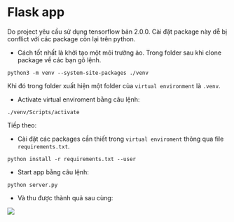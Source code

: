 # Flask app

Do project yêu cầu sử dụng tensorflow bản 2.0.0. Cài đặt package này dễ bị conflict với các package còn lại trên python.


* Cách tốt nhất là khởi tạo một môi trường ảo. Trong folder sau khi clone package về các bạn gõ lệnh.

`python3 -m venv --system-site-packages ./venv`

Khi đó trong folder xuất hiện một folder của `virtual environment` là `.venv`. 

* Activate virtual enviroment bằng câu lệnh:

`./venv/Scripts/activate`


Tiếp theo:

* Cài đặt các packages cần thiết trong `virtual enviroment` thông qua file `requirements.txt`.

`python install -r requirements.txt --user`

* Start app bằng câu lệnh:

`python server.py`

* Và thu được thành quả sau cùng:

![](https://camo.githubusercontent.com/397ac964981f3388ffaed09e4affcaa27642af4c/68747470733a2f2f696d6775722e636f6d2f546e56553742792e706e67)
